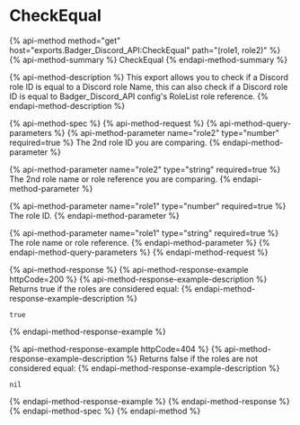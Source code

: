 # CheckEqual

{% api-method method="get" host="exports.Badger\_Discord\_API:CheckEqual" path="\(role1, role2\)" %}
{% api-method-summary %}
CheckEqual
{% endapi-method-summary %}

{% api-method-description %}
This export allows you to check if a Discord role ID is equal to a Discord role Name, this can also check if a Discord role ID is equal to Badger\_Discord\_API config's RoleList role reference.
{% endapi-method-description %}

{% api-method-spec %}
{% api-method-request %}
{% api-method-query-parameters %}
{% api-method-parameter name="role2" type="number" required=true %}
The 2nd role ID you are comparing.
{% endapi-method-parameter %}

{% api-method-parameter name="role2" type="string" required=true %}
The 2nd role name or role reference you are comparing.
{% endapi-method-parameter %}

{% api-method-parameter name="role1" type="number" required=true %}
The role ID.
{% endapi-method-parameter %}

{% api-method-parameter name="role1" type="string" required=true %}
The role name or role reference.
{% endapi-method-parameter %}
{% endapi-method-query-parameters %}
{% endapi-method-request %}

{% api-method-response %}
{% api-method-response-example httpCode=200 %}
{% api-method-response-example-description %}
Returns true if the roles are considered equal:
{% endapi-method-response-example-description %}

```
true
```
{% endapi-method-response-example %}

{% api-method-response-example httpCode=404 %}
{% api-method-response-example-description %}
Returns false if the roles are not considered equal:
{% endapi-method-response-example-description %}

```text
nil
```
{% endapi-method-response-example %}
{% endapi-method-response %}
{% endapi-method-spec %}
{% endapi-method %}

